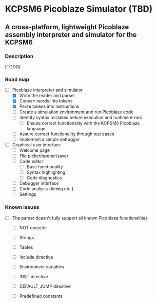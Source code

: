 # KCPSM6 Picoblaze Simulator (TBD)
## A cross-platform, lightweight Picoblaze assembly interpreter and simulator for the KCPSM6

### Description

[TODO]

### Road map

- [ ] Picoblaze interpreter and simulator
  - [X] Write the reader and parser
  - [X] Convert words into tokens
  - [X] Parse tokens into instructions
  - [ ] Create a simulation environment and run Picoblaze code
  - [ ] Identify syntax mistakes before execution and runtime errors
    - [ ] Ensure correct functionality with the KCPSM6 Picoblaze language
  - [ ] Assure correct functionality through test cases
  - [ ] Implement a simple debugger

- [ ] Graphical user interface
  - [ ] Welcome page
  - [ ] File picker/opener/saver
  - [ ] Code editor
    - [ ] Base functionality
    - [ ] Syntax highlighting
    - [ ] Code diagnostics
  - [ ] Debugger interface
  - [ ] Code analysis (timing etc.)
  - [ ] Settings

### Known issues

- [ ] The parser doesn't fully support all known Picoblaze functionalities
  - [ ] NOT operator
  - [ ] Strings
  - [ ] Tables
  - [ ] Include directive
  - [ ] Environment variables
  - [ ] INST directive
  - [ ] DEFAULT_JUMP directive
  - [ ] Predefined constants


